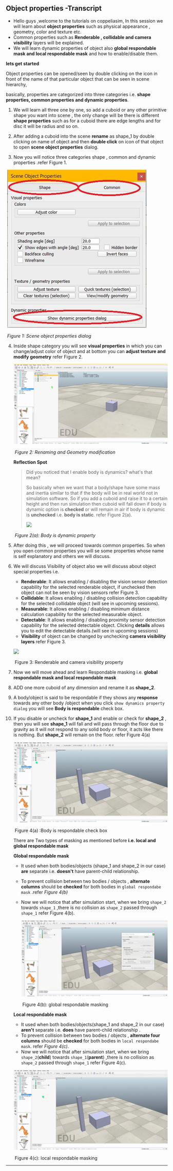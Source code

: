 <!-- <center><img src="http://mooc.e-yantra.org/img/eYantra_logo.svg" alt="e-yantra_logo" style="scale:75%;" /></center> -->

<style>
.back{
	position: fixed;
	width: 250px;
	height: 250px;
	top: 50%;
	left: 50%;
    margin-top: auto; 
    margin-left: auto; 
	opacity: 0.15;
    z-index: -1;
	}
</style>



<!-- <img src="http://mooc.e-yantra.org/img/EyantraLogoMini.png" class="back"> -->

## Object properties -Transcript

- Hello guys ,welcome to the tutorials on coppeliasim, In this session we will learn about **object properties** such as physical appearance , geometry, color and texture etc. 
- Common properties such as **Renderable , collidable and camera visibility** layers will be explained.
- We will learn dynamic properties of object also **global respondable mask and local respondable mask** and how to enable/disable them.

**lets get started**

Object properties can be opened/seen by double clicking on the icon in front of the name of that particular object that can be seen in scene hierarchy,

basically, properties are categorized into three categories i.e. **shape properties, common properties and dynamic properties**. 

1. We will learn all three one by one, so add a cuboid or any other primitive shape you want into scene , the only change will be there is different **shape properties** such as for a cuboid there are edge lengths and for disc it will be radius and so on.

2. After adding a cuboid into the scene **rename** as shape_1 by double clicking on name of object and then **double click** on icon of that object to open **scene object properties** dialog.

3.  Now you will notice three categories shape , common and dynamic properties .refer Figure 1.

   

​                                                     ![](https://raw.githubusercontent.com/abh33/CoppeliaSim_MOOC_Assets/master/Module_1/LeD%201.4-Object%20Properties%20and%20Scene%20hierarchy/LeD%201.4(a)-Object_properties/Transcript/LeD_1.4(a)_Transcript_%20Figure_1.JPG)

   ​                                                                       *Figure 1: Scene object properties dialog*

4. Inside shape category you will see **visual properties** in which you can change/adjust color of object and at bottom you can **adjust texture and modify geometry** refer Figure 2.

   ![](https://raw.githubusercontent.com/abh33/CoppeliaSim_MOOC_Assets/master/Module_1/LeD%201.4-Object%20Properties%20and%20Scene%20hierarchy/LeD%201.4(a)-Object_properties/Transcript/LeD_1.4(a)_Transcript_%20Figure_2.gif)

   ​                                                                                 *Figure 2: Renaming and Geometry modification*

   **Reflection Spot**

   > Did you noticed that I enable body is dynamics? what's that mean?
   >
   > So basically when we want that a body/shape have some mass and inertia similar to that if the body will be in real world not in simulation software. So if you add a cuboid and raise it to a certain height and then run simulation then cuboid will fall down if body is dynamic option is **checked** or will remain in air if body is dynamic is **unchecked** i.e. **body is static**. refer Figure 2(a).
   >
   > 
   >
   > ![](https://raw.githubusercontent.com/abh33/CoppeliaSim_MOOC_Assets/master/Module_1/LeD%201.4-Object%20Properties%20and%20Scene%20hierarchy/LeD%201.4(a)-Object_properties/Transcript/LeD_1.4(a)_Transcript_%20Figure_2(a).gif) 

   ​                                                                               *Figure 2(a): Body is dynamic property*

5. After doing this , we will proceed towards common properties. So when you open common properties you will se some properties whose name is self explanatory and others we will discuss.

6. We will discuss Visibility of object also we will discuss about object special properties i.e. 

   - **Renderable**: It allows enabling / disabling the vision sensor detection capability for the selected renderable object, if unchecked then object can not be seen by vision sensors refer Figure 3.
   - **Collidable**: It allows enabling / disabling collision detection capability for the selected collidable object (will see in upcoming sessions).
   - **Measurable**: It allows enabling / disabling minimum distance calculation capability for the selected measurable object.
   - **Detectable**: It allows enabling / disabling proximity sensor detection capability for the selected detectable object. Clicking **details** allows you to edit the detectable details.(will see in upcoming sessions)
   - **Visibility** of object can be changed by unchecking **camera visibility layers** refer Figure 3. 

   ![](https://raw.githubusercontent.com/abh33/CoppeliaSim_MOOC_Assets/master/Module_1/LeD%201.4-Object%20Properties%20and%20Scene%20hierarchy/LeD%201.4(a)-Object_properties/Transcript/LeD_1.4(a)_Transcript_%20Figure_3.gif)

   ​                                                             Figure 3: Renderable and camera visibility property

7. Now we will move ahead and learn Respondable masking i.e. **global respondable mask and local respondable mask**

8. ADD one more cuboid of any dimension and rename it as **shape_2**.

9. A body/object is said to be respondable if they shows any **response** towards any other body /object when you click `show dynamics property dialog` you will see **Body is respondable** check box. 

10. If you disable or uncheck for **shape_1** and enable or check for **shape_2** , then you will see **shape_1** will fall and will pass through the floor due to gravity as it will not respond to any solid body or floor, it acts like there is nothing. But **shape_2** will remain on the floor. refer Figure 4(a)

    ![](https://raw.githubusercontent.com/abh33/CoppeliaSim_MOOC_Assets/master/Module_1/LeD%201.4-Object%20Properties%20and%20Scene%20hierarchy/LeD%201.4(a)-Object_properties/Transcript/LeD_1.4(a)_Transcript_%20Figure_4a.gif)

    ​								                                Figure 4(a) :Body is respondable check box

    There are Two types of masking as mentioned before **i.e. local and global respondable mask**

    **Global  respondable mask**

    - It used when both bodies/objects (shape_1 and shape_2 in our case) **are** separate i.e. **doesn't** have parent-child relationship.

    - To prevent collision between two bodies / objects , **alternate columns** should be **checked** for both bodies  in `global respondabe mask` .refer *Figure 4(b)*

    - Now we will notice that after simulation start, when we bring `shape_2` towards `shape_1` ,there is no collision as `shape_2` passed through `shape_1` refer Figure 4(b).

      ![](https://raw.githubusercontent.com/abh33/CoppeliaSim_MOOC_Assets/master/Module_1/LeD%201.4-Object%20Properties%20and%20Scene%20hierarchy/LeD%201.4(a)-Object_properties/Transcript/LeD_1.4(a)_Transcript_%20Figure_4b.gif)

      ​                                                              Figure 4(b): global respondable masking

    **Local respondable mask**

    - It used when both bodies/objects(shape_1 and shape_2 in our case) **aren't** separate i.e. **does** have parent-child relationship .
    - To prevent collision between two bodies / objects , **alternate four columns** should be **checked** for both bodies  in `local respondabe mask`. refer *Figure 4(c)*.
    - Now we will notice that after simulation start, when we bring `shape_2`(**child**) towards `shape_1`(**parent**) ,there is no collision as `shape_2` passed through `shape_1` refer Figure 4(c).

    ![](https://raw.githubusercontent.com/abh33/CoppeliaSim_MOOC_Assets/master/Module_1/LeD%201.6-Joints%20and%20Force%20Sensor/Tutorial/LeD_1.4(a)_Transcript_%20Figure_4c.gif)

    ​														             Figure 4(c): local respondable masking

------------------------------------------------------------------------------------------------------------------------------------------------------------------------------------

